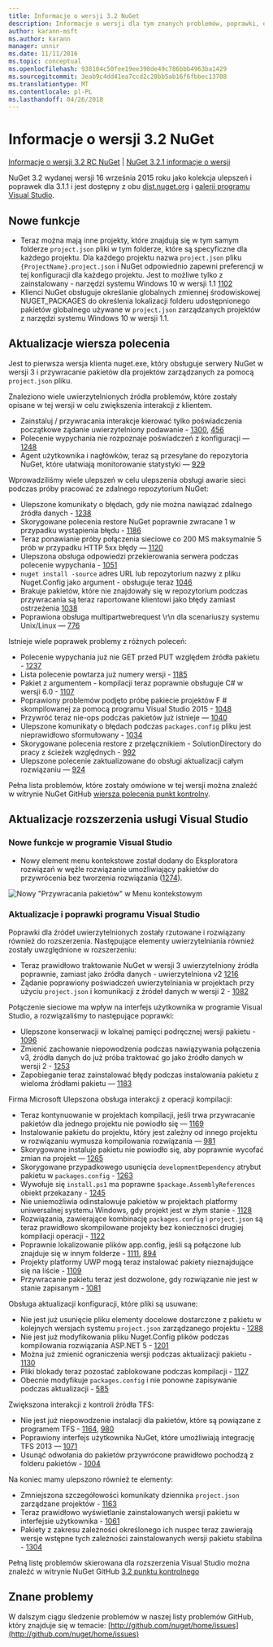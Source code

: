 ```yaml
---
title: Informacje o wersji 3.2 NuGet
description: Informacje o wersji dla tym znanych problemów, poprawki, dodatkowe funkcje i dcr 3.2 NuGet.
author: karann-msft
ms.author: karann
manager: unnir
ms.date: 11/11/2016
ms.topic: conceptual
ms.openlocfilehash: 938104c50fee19ee398de49c786bbb4963ba1429
ms.sourcegitcommit: 3eab9c4dd41ea7ccd2c28bb5ab16f6fbbec13708
ms.translationtype: MT
ms.contentlocale: pl-PL
ms.lasthandoff: 04/26/2018
---
```

# <a name="nuget-32-release-notes"></a>Informacje o wersji 3.2 NuGet

[Informacje o wersji 3.2 RC NuGet](../release-notes/nuget-3.2-RC.md) | [NuGet 3.2.1 informacje o wersji](../release-notes/nuget-3.2.1.md)

NuGet 3.2 wydanej wersji 16 września 2015 roku jako kolekcja ulepszeń i poprawek dla 3.1.1 i jest dostępny z obu [dist.nuget.org](http://dist.nuget.org/index.html) i [galerii programu Visual Studio](https://marketplace.visualstudio.com/items?itemName=NuGetTeam.NuGetPackageManagerforVisualStudio2015).

## <a name="new-features"></a>Nowe funkcje

* Teraz można mają inne projekty, które znajdują się w tym samym folderze `project.json` pliki w tym folderze, które są specyficzne dla każdego projektu.  Dla każdego projektu nazwa `project.json` pliku `{ProjectName}.project.json` i NuGet odpowiednio zapewni preferencji w tej konfiguracji dla każdego projektu.  Jest to możliwe tylko z zainstalowany - narzędzi systemu Windows 10 w wersji 1.1 [1102](https://github.com/NuGet/Home/issues/1102)
* Klienci NuGet obsługuje określanie globalnych zmiennej środowiskowej NUGET_PACKAGES do określenia lokalizacji folderu udostępnionego pakietów globalnego używane w `project.json` zarządzanych projektów z narzędzi systemu Windows 10 w wersji 1.1.

## <a name="command-line-updates"></a>Aktualizacje wiersza polecenia

Jest to pierwsza wersja klienta nuget.exe, który obsługuje serwery NuGet w wersji 3 i przywracanie pakietów dla projektów zarządzanych za pomocą `project.json` pliku.

Znaleziono wiele uwierzytelnionych źródła problemów, które zostały opisane w tej wersji w celu zwiększenia interakcji z klientem.

* Zainstaluj / przywracania interakcje kierować tylko poświadczenia początkowe żądanie uwierzytelniony podawanie - [1300](https://github.com/NuGet/Home/issues/1300), [456](https://github.com/NuGet/Home/issues/456)
* Polecenie wypychania nie rozpoznaje poświadczeń z konfiguracji — [1248](https://github.com/NuGet/Home/issues/1248)
* Agent użytkownika i nagłówków, teraz są przesyłane do repozytoria NuGet, które ułatwiają monitorowanie statystyki — [929](https://github.com/NuGet/Home/issues/929)

Wprowadziliśmy wiele ulepszeń w celu ulepszenia obsługi awarie sieci podczas próby pracować ze zdalnego repozytorium NuGet:

* Ulepszone komunikaty o błędach, gdy nie można nawiązać zdalnego źródła danych - [1238](https://github.com/NuGet/Home/issues/1238)
* Skorygowane polecenia restore NuGet poprawnie zwracane 1 w przypadku wystąpienia błędu - [1186](https://github.com/NuGet/Home/issues/1186)
* Teraz ponawianie próby połączenia sieciowe co 200 MS maksymalnie 5 prób w przypadku HTTP 5xx błędy — [1120](https://github.com/NuGet/Home/issues/1120)
* Ulepszona obsługa odpowiedzi przekierowania serwera podczas polecenie wypychania - [1051](https://github.com/NuGet/Home/issues/1051)
* `nuget install -source` adres URL lub repozytorium nazwy z pliku Nuget.Config jako argument - obsługuje teraz [1046](https://github.com/NuGet/Home/issues/1046)
* Brakuje pakietów, które nie znajdowały się w repozytorium podczas przywracania są teraz raportowane klientowi jako błędy zamiast ostrzeżenia [1038](https://github.com/NuGet/Home/issues/1038)
* Poprawiona obsługa multipartwebrequest \r\n dla scenariuszy systemu Unix/Linux — [776](https://github.com/NuGet/Home/issues/776)

Istnieje wiele poprawek problemy z różnych poleceń:

* Polecenie wypychania już nie GET przed PUT względem źródła pakietu - [1237](https://github.com/NuGet/Home/issues/1237)
* Lista polecenie powtarza już numery wersji - [1185](https://github.com/NuGet/Home/issues/1185)
* Pakiet z argumentem - kompilacji teraz poprawnie obsługuje C# w wersji 6.0 - [1107](https://github.com/NuGet/Home/issues/1107)
* Poprawiony problemów podjęto próbę pakiecie projektów F # skompilowanej za pomocą programu Visual Studio 2015 - [1048](https://github.com/NuGet/Home/issues/1048)
* Przywróć teraz nie-ops podczas pakietów już istnieje — [1040](https://github.com/NuGet/Home/issues/1040)
* Ulepszone komunikaty o błędach podczas `packages.config` pliku jest nieprawidłowo sformułowany - [1034](https://github.com/NuGet/Home/issues/1034)
* Skorygowane polecenia restore z przełącznikiem - SolutionDirectory do pracy z ścieżek względnych - [992](https://github.com/NuGet/Home/issues/992)
* Ulepszone polecenie zaktualizowane do obsługi aktualizacji całym rozwiązaniu — [924](https://github.com/NuGet/Home/issues/924)

Pełna lista problemów, które zostały omówione w tej wersji można znaleźć w witrynie NuGet GitHub [wiersza polecenia punkt kontrolny](https://github.com/nuget/home/issues?utf8=%E2%9C%93&q=is%3Aissue+milestone%3A3.2.0-commandline+is%3Aclosed+-label%3AClosedAs%3ADuplicate).

## <a name="visual-studio-extension-updates"></a>Aktualizacje rozszerzenia usługi Visual Studio

### <a name="new-features-in-visual-studio"></a>Nowe funkcje w programie Visual Studio

* Nowy element menu kontekstowe został dodany do Eksploratora rozwiązań w węźle rozwiązanie umożliwiający pakietów do przywrócenia bez tworzenia rozwiązania ([1274](https://github.com/NuGet/Home/issues/1274)).

![Nowy "Przywracania pakietów" w Menu kontekstowym](./media/NuGet-3.2/newContextMenu.png)

### <a name="updates-and-fixes-in-visual-studio"></a>Aktualizacje i poprawki programu Visual Studio

Poprawki dla źródeł uwierzytelnionych zostały rzutowane i rozwiązany również do rozszerzenia.  Następujące elementy uwierzytelniania również zostały uwzględnione w rozszerzeniu:

* Teraz prawidłowo traktowanie NuGet w wersji 3 uwierzytelniony źródła poprawnie, zamiast jako źródła danych - uwierzytelniona v2 [1216](https://github.com/NuGet/Home/issues/1216)
* Żądanie poprawiony poświadczeń uwierzytelniania w projektach przy użyciu `project.json` i komunikacji z źródeł danych w wersji 2 - [1082](https://github.com/NuGet/Home/issues/1082)

Połączenie sieciowe ma wpływ na interfejs użytkownika w programie Visual Studio, a rozwiązaliśmy to następujące poprawki:

* Ulepszone konserwacji w lokalnej pamięci podręcznej wersji pakietu - [1096](https://github.com/NuGet/Home/issues/1096)
* Zmienić zachowanie niepowodzenia podczas nawiązywania połączenia v3, źródła danych do już próba traktować go jako źródło danych w wersji 2 - [1253](https://github.com/NuGet/Home/issues/1253)
* Zapobieganie teraz zainstalować błędy podczas instalowania pakietu z wieloma źródłami pakietu — [1183](https://github.com/NuGet/Home/issues/1183)

Firma Microsoft Ulepszona obsługa interakcji z operacji kompilacji:

* Teraz kontynuowanie w projektach kompilacji, jeśli trwa przywracanie pakietów dla jednego projektu nie powiodło się — [1169](https://github.com/NuGet/Home/issues/1169)
* Instalowanie pakietu do projektu, który jest zależny od innego projektu w rozwiązaniu wymusza kompilowania rozwiązania — [981](https://github.com/NuGet/Home/issues/981)
* Skorygowane instaluje pakietu nie powiodło się, aby poprawnie wycofać zmian na projekt — [1265](https://github.com/NuGet/Home/issues/1265)
* Skorygowane przypadkowego usunięcia `developmentDependency` atrybut pakietu w `packages.config`  -  [1263](https://github.com/NuGet/Home/issues/1263)
* Wywołuje się `install.ps1` ma poprawne `$package.AssemblyReferences` obiekt przekazany - [1245](https://github.com/NuGet/Home/issues/1245)
* Nie uniemożliwia odinstalowuje pakietów w projektach platformy uniwersalnej systemu Windows, gdy projekt jest w złym stanie - [1128](https://github.com/NuGet/Home/issues/1128)
* Rozwiązania, zawierające kombinację `packages.config` i `project.json` są teraz prawidłowo skompilowane projekty bez konieczności drugiej kompilacji operacji - [1122](https://github.com/NuGet/Home/issues/1122)
* Poprawnie lokalizowanie plików app.config, jeśli są połączone lub znajduje się w innym folderze - [1111](https://github.com/NuGet/Home/issues/1111), [894](https://github.com/NuGet/Home/issues/894)
* Projekty platformy UWP mogą teraz instalować pakiety nieznajdujące się na liście - [1109](https://github.com/NuGet/Home/issues/1109)
* Przywracanie pakietu teraz jest dozwolone, gdy rozwiązanie nie jest w stanie zapisanym - [1081](https://github.com/NuGet/Home/issues/1081)

Obsługa aktualizacji konfiguracji, które pliki są usuwane:

* Nie jest już usunięcie pliku elementy docelowe dostarczone z pakietu w kolejnych wersjach systemu `project.json` zarządzanego projektu - [1288](https://github.com/NuGet/Home/issues/1288)
* Nie jest już modyfikowania pliku Nuget.Config plików podczas kompilowania rozwiązania ASP.NET 5 - [1201](https://github.com/NuGet/Home/issues/1201)
* Można już zmienić ograniczenia wersji podczas aktualizacji pakietu - [1130](https://github.com/NuGet/Home/issues/1130)
* Pliki blokady teraz pozostać zablokowane podczas kompilacji - [1127](https://github.com/NuGet/Home/issues/1127)
* Obecnie modyfikuje `packages.config` i nie ponowne zapisywanie podczas aktualizacji - [585](https://github.com/NuGet/Home/issues/585)

Zwiększona interakcji z kontroli źródła TFS:

* Nie jest już niepowodzenie instalacji dla pakietów, które są powiązane z programem TFS - [1164](https://github.com/NuGet/Home/issues/1164), [980](https://github.com/NuGet/Home/issues/980)
* Poprawiony interfejs użytkownika NuGet, które umożliwiają integrację TFS 2013 — [1071](https://github.com/NuGet/Home/issues/1071)
* Usunąć odwołania do pakietów przywrócone prawidłowo pochodzą z folderu pakietów - [1004](https://github.com/NuGet/Home/issues/1004)

Na koniec mamy ulepszono również te elementy:

* Zmniejszona szczegółowości komunikaty dziennika `project.json` zarządzane projektów - [1163](https://github.com/NuGet/Home/issues/1163)
* Teraz prawidłowo wyświetlanie zainstalowanych wersji pakietu w interfejsie użytkownika - [1061](https://github.com/NuGet/Home/issues/1061)
* Pakiety z zakresu zależności określonego ich nuspec teraz zawierają wersje wstępne tych zależności zainstalowanych wersji pakietu stabilna - [1304](https://github.com/NuGet/Home/issues/1304)

Pełną listę problemów skierowana dla rozszerzenia Visual Studio można znaleźć w witrynie NuGet GitHub [3.2 punktu kontrolnego](https://github.com/nuget/home/issues?q=is%3Aissue+is%3Aclosed+-label%3AClosedAs%3ADuplicate+milestone%3A3.2)

## <a name="known-issues"></a>Znane problemy

W dalszym ciągu śledzenie problemów w naszej listy problemów GitHub, który znajduje się w temacie: [http://github.com/nuget/home/issues](http://github.com/nuget/home/issues)
